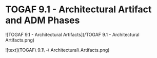 # TOGAF 9.1 - Architectural Artifact and ADM Phases

![TOGAF 9.1 - Architectural Artifacts](/TOGAF 9.1 - Architectural Artifacts.png)

![text](TOGAF\ 9.1\ -\ Architectural\ Artifacts.png)
